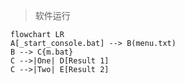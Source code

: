 > 软件运行

```mermaid
flowchart LR
A[_start_console.bat] --> B(menu.txt)
B --> C{m.bat}
C -->|One| D[Result 1]
C -->|Two| E[Result 2]

```


